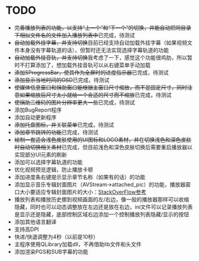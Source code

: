﻿# TODO
- ~~完善播放列表的功能，以支持“上一个”和“下一个”的切换，并能自动把同目录下相似文件名的文件加入播放列表中~~已完成，待测试
- ~~自动加载外挂字幕，并支持切换~~目前已经支持自动加载外挂字幕（如果视频文件本身没有字幕轨道的话），但暂时还无法实现选择字幕轨道的功能
- ~~自动加载外挂音轨，并支持切换~~我考虑了一下，感觉这个功能很鸡肋，所以暂时不打算添加了，想加载外挂音轨可以从右键菜单手动加载
- ~~添加SProgressBar，使其作为全屏时的进度指示器~~已完成，待测试
- ~~添加显示当地时间的OSD~~已完成，待测试
- ~~使媒体信息窗口和捐助窗口能根据主窗口尺寸缩放，而不是固定尺寸，同时注意如果缩放后尺寸太小就给一个合适的尺寸而不缩放~~已完成，待测试
- ~~使捐助二维码的图片分辨率更大一些~~已完成，待测试
- 添加BugReport程序
- 添加自动更新程序
- ~~添加托盘图标，并关联菜单~~已完成，待测试
- ~~添加章节跳转的功能~~已完成，待测试
- ~~绘制一套适合浅色皮肤使用的UI图标和LOGO素材，并在切换浅色和深色皮肤时自动切换相关素材~~已完成，但目前浅色和深色皮肤切换后需要重启播放器以实现部分UI元素的刷新
- 添加可以选择字幕轨道的功能
- 优化视频预览逻辑，防止播放卡顿
- 添加进度条右键提示显示章节名称（如果有的话）的功能
- 添加显示音乐专辑封面图片（AVStream->attached_pic）的功能，播放器窗口大小要适应专辑封面图片的大小：[StackOverFlow参考](https://stackoverflow.com/questions/13592709/retrieve-album-art-using-ffmpeg)
- 播放列表和播放历史挪到视频画面的左/右边，像一般的播放器那样可以收缩隐藏，同时也可以动态调整放在左边还是放在右边，ini文件可以记录播放列表是显示还是隐藏，底部控制区域右边添加一个控制播放列表隐藏/显示的按钮
- 添加其他语言翻译
- 支持高DPI
- 快进/快退调整为4秒（以前是10秒）
- 主程序使用QLibrary加载dll，不再借助lib文件和头文件
- 添加渲染PGS和SUB字幕的功能